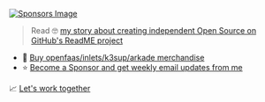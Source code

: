 [![Sponsors Image](https://user-images.githubusercontent.com/6358735/92244498-e914be80-eeba-11ea-8ecf-136afe5f6ed1.png)](https://github.com/readme/alex-ellis)

> Read 🤓 [my story about creating independent Open Source on GitHub's ReadME project](https://github.com/readme/alex-ellis)

* 👕 [Buy openfaas/inlets/k3sup/arkade merchandise](https://store.openfaas.com/collections)
* ⭐️ [Become a Sponsor and get weekly email updates from me](https://github.com/sponsors/alexellis)

📈 [Let's work together](https://www.alexellis.io/)
